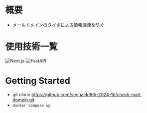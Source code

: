 # 概要
- メールドメインのタイポによる情報漏洩を防ぐ

# 使用技術一覧
![Next.js](https://img.shields.io/badge/Next.js-000000?style=for-the-badge&logo=nextdotjs&logoColor=white)
![FastAPI](https://img.shields.io/badge/FastAPI-009688?style=for-the-badge&logo=fastapi&logoColor=white)

# Getting Started
- git clone https://github.com/sechack365-2024-1b/check-mail-domein.git
- `docker compose up`